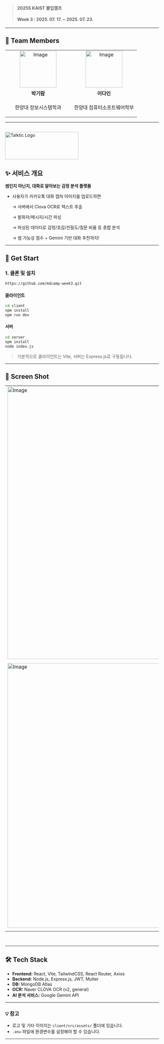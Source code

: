 > <h4>2025S KAIST 몰입캠프</h4>
> <h4>Week 3 : 2025. 07. 17. ~ 2025. 07. 23.</h4>

---

## 👥 Team Members
<table>
    <tr>
      <td align="center" width="200">
        <a href="https://github.com/7lram">
          <img width="120" height="120" alt="Image" src="https://github.com/user-attachments/assets/bed619eb-5f33-4ea5-942a-3607bd4b294d" />
          <br />
        </a>
      </td>
      <td align="center" width="200">
        <a href="https://github.com/dain00519">
          <img width="120" height="120" alt="Image" src="https://github.com/user-attachments/assets/95633bc1-6add-4ca4-896c-c7934d4846f8" />
          <br />
        </a>
      </td>
    </tr>
    <tr>
      <td align="center">
        <b>박기람</b>
      </td>
      <td align="center">
        <b>이다인</b>
      </td>
    </tr>
  <tr>
    <td align="center">
      <p>한양대 정보시스템학과</p>
    </td>
    <td align="center">
      <p>한양대 컴퓨터소프트웨어학부</p>
    </td>
  </tr>
</table>

---

<br/>
<img src="https://github.com/user-attachments/assets/82efc692-e8e6-4541-b3db-1ff123049bc0" alt="Talktic Logo" width="240" height="90" />
<br/>

## ✨ 서비스 개요


**썸인지 아닌지, 대화로 알아보는 감정 분석 플랫폼**
- 사용자가 카카오톡 대화 캡처 이미지를 업로드하면
    
    → 서버에서 Clova OCR로 텍스트 추출
    
    → 발화자/메시지/시간 파싱
    
    → 파싱된 데이터로 감정/호감/친밀도/질문 비율 등 종합 분석
    
    → 썸 가능성 점수 + Gemini 기반 대화 추천까지!

---

## 🚀 Get Start


### 1. 클론 및 설치

```bash
https://github.com/mdcamp-week3.git
```

#### 클라이언트

```bash
cd client
npm install
npm run dev
```

#### 서버

```bash
cd server
npm install
node index.js
```

> 기본적으로 클라이언트는 Vite, 서버는 Express.js로 구동됩니다.

---

## 📸 Screen Shot
<table>
    <tr>
        <td>
            <img width="1780" height="892" alt="Image" src="https://github.com/user-attachments/assets/89060c40-f1df-41f3-80fd-d961d55e11ef" />
        </td>
        <td>
            <img width="1861" height="851" alt="Image" src="https://github.com/user-attachments/assets/4d338f04-9af8-459e-b335-23a1b0f94f15" />
        </td>
        <td>
            <img width="1008" height="853" alt="Image" src="https://github.com/user-attachments/assets/8ac5dbdb-dd41-4bac-869b-76ad92723c4b" />
        </td>
    </tr>
    <tr>
        <td>
            <img width="1800" height="866" alt="Image" src="https://github.com/user-attachments/assets/09d62245-a780-4daf-b878-475bb65b2fbc" />
        </td>
        <td>
            <img width="1859" height="867" alt="Image" src="https://github.com/user-attachments/assets/ac62329e-9fc7-4483-936e-fa7d5271508c" />
        </td>
        <td>
            <img width="1876" height="880" alt="Image" src="https://github.com/user-attachments/assets/62627bc4-17ef-479a-a0e2-6f0dfa1e4f96" />
        </td>
    </tr>
</table>

<br/>

---

## 🛠️ Tech Stack

- **Frontend:** React, Vite, TailwindCSS, React Router, Axios
- **Backend:** Node.js, Express.js, JWT, Multer
- **DB:** MongoDB Atlas
- **OCR:** Naver CLOVA OCR (v2, general)
- **AI 분석 서비스:** Google Gemini API

---

### 💡 참고

- 로고 및 기타 이미지는 `client/src/assets/` 폴더에 있습니다.
- `.env` 파일에 환경변수를 설정해야 할 수 있습니다.

---
